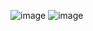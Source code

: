 ![image](https://github.com/FikriBaihaqi/Tugas12_20220140100/assets/161295983/fe0e6f91-10d5-4398-aaca-a0e7fd1a7a03)
![image](https://github.com/FikriBaihaqi/Tugas12_20220140100/assets/161295983/d64aeaf5-7db6-4500-99a0-7a23baea1b8f)
